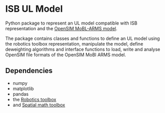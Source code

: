 # ISB UL Model
Python package to represent an UL model compatible with ISB representation and the [OpenSIM MoBL-ARMS model](https://simtk.org/projects/upexdyn).

The package contains classes and functions to define an UL model using the robotics toolbox representation, manipulate the model, define deweighting algorithms and interface functions to load, write and analyse OpenSIM file formats of the OpenSIM MoBl ARMS model.


## Dependencies

 - numpy
 - matplotlib
 - pandas
 - the [Robotics toolbox](https://github.com/petercorke/robotics-toolbox-python)
 - and [Spatial math toolbox](https://github.com/petercorke/spatialmath-python)
 





